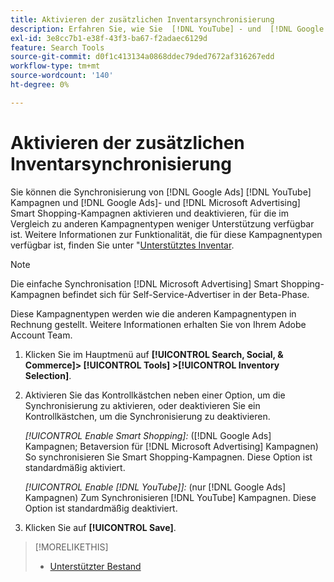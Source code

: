```yaml
---
title: Aktivieren der zusätzlichen Inventarsynchronisierung
description: Erfahren Sie, wie Sie  [!DNL YouTube] - und  [!DNL Google Ads] - [!DNL Microsoft Advertising] -Shopping-Kampagnen synchronisieren.
exl-id: 3e8cc7b1-e38f-43f3-ba67-f2adaec6129d
feature: Search Tools
source-git-commit: d0f1c413134a0868ddec79ded7672af316267edd
workflow-type: tm+mt
source-wordcount: '140'
ht-degree: 0%

---
```


# Aktivieren der zusätzlichen Inventarsynchronisierung

Sie können die Synchronisierung von [!DNL Google Ads] [!DNL YouTube] Kampagnen und [!DNL Google Ads]- und [!DNL Microsoft Advertising] Smart Shopping-Kampagnen aktivieren und deaktivieren, für die im Vergleich zu anderen Kampagnentypen weniger Unterstützung verfügbar ist. Weitere Informationen zur Funktionalität, die für diese Kampagnentypen verfügbar ist, finden Sie unter &quot;[Unterstütztes Inventar](/help/search-social-commerce/introduction/supported-inventory.md).

>[!NOTE]
>
>Die einfache Synchronisation [!DNL Microsoft Advertising] Smart Shopping-Kampagnen befindet sich für Self-Service-Advertiser in der Beta-Phase.

Diese Kampagnentypen werden wie die anderen Kampagnentypen in Rechnung gestellt. Weitere Informationen erhalten Sie von Ihrem Adobe Account Team.

1. Klicken Sie im Hauptmenü auf **[!UICONTROL Search, Social, & Commerce]> [!UICONTROL Tools] >[!UICONTROL Inventory Selection]**.

1. Aktivieren Sie das Kontrollkästchen neben einer Option, um die Synchronisierung zu aktivieren, oder deaktivieren Sie ein Kontrollkästchen, um die Synchronisierung zu deaktivieren.

   *[!UICONTROL Enable Smart Shopping]:* ([!DNL Google Ads] Kampagnen; Betaversion für [!DNL Microsoft Advertising] Kampagnen) So synchronisieren Sie Smart Shopping-Kampagnen. Diese Option ist standardmäßig aktiviert.

   *[!UICONTROL Enable [!DNL YouTube]]:* (nur [!DNL Google Ads] Kampagnen) Zum Synchronisieren [!DNL YouTube] Kampagnen. Diese Option ist standardmäßig deaktiviert.

1. Klicken Sie auf **[!UICONTROL Save]**.

>[!MORELIKETHIS]
>
>* [Unterstützter Bestand](/help/search-social-commerce/introduction/supported-inventory.md)
